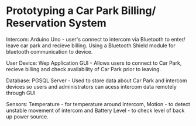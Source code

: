 # Prototyping a Car Park Billing/ Reservation System

Intercom: Arduino Uno - user's connect to intercom via Bluetooth to enter/ leave car park and recieve billing. Using a Bluetooth Shield module for bluetooth communication to device.

User Device: Wep Application GUI - Allows users to connect to Car Park, recieve billing and check availability of Car Park prior to leaving.

Database: PGSQL Server - Used to store data about Car Park and intercom devices so users and administrators can acess intercom data remotely through GUI

Sensors: Temperature - for temperature around Intercom, Motion - to detect unstable movement of intercom and Battery Level -  to check level of back up power source.


